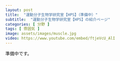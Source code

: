 ```yaml
---
layout: post
title:  "運動分子生物学研究室【HPS】（準備中）"
subtitle:  "運動分子生物学研究室【HPS】の紹介ページ"
categories: [ 分野 ]
tags: [ 雰囲気 ]
image: assets/images/muscle.jpg
video: https://www.youtube.com/embed/ftjeVcU_AlI
---
```


準備中です。  

